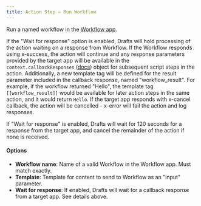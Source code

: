 ```yaml
---
title: Action Step – Run Workflow
---
```


Run a named workflow in the [Workflow app](https://workflow.is).

If the "Wait for response" option is enabled, Drafts will hold processing of the action waiting on a response from Workflow. If the Workflow responds using x-success, the action will continue and any response parameters provided by the target app will be available in the `context.callbackResponses` ([docs](https://github.com/agiletortoise/drafts-documentation/wiki/Context)) object for subsequent script steps in the action. Additionally, a new template tag will be defined for the result parameter included in the callback response, named "workflow_result".  For example, if the workflow returned "Hello", the template tag `[[workflow_result]]` would be available for later action steps in the same action, and it would return `Hello`. If the target app responds with x-cancel callback, the action will be cancelled - x-error will fail the action and log responses.

If "Wait for response" is enabled, Drafts will wait for 120 seconds for a response from the target app, and cancel the remainder of the action if none is received.

#### Options

- **Workflow name**: Name of a valid Workflow in the Workflow app. Must match exactly.
- **Template**: Template for content to send to Workflow as an "input" parameter.
- **Wait for response**: If enabled, Drafts will wait for a callback response from a target app. See details above.
